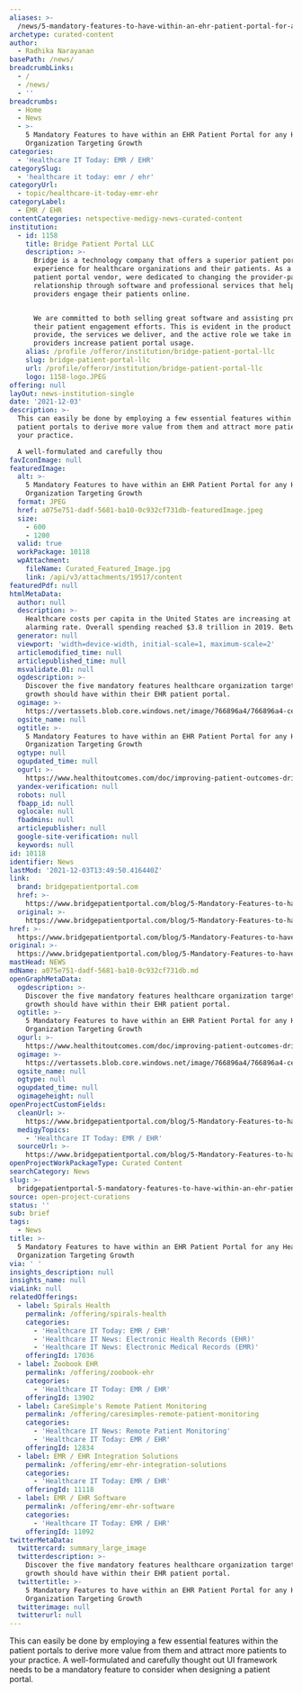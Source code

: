 ```yaml
---
aliases: >-
  /news/5-mandatory-features-to-have-within-an-ehr-patient-portal-for-any-healthcare-organization-targeting-growth
archetype: curated-content
author:
  - Radhika Narayanan
basePath: /news/
breadcrumbLinks:
  - /
  - /news/
  - ''
breadcrumbs:
  - Home
  - News
  - >-
    5 Mandatory Features to have within an EHR Patient Portal for any Healthcare
    Organization Targeting Growth
categories:
  - 'Healthcare IT Today: EMR / EHR'
categorySlug:
  - 'healthcare it today: emr / ehr'
categoryUrl:
  - topic/healthcare-it-today-emr-ehr
categoryLabel:
  - EMR / EHR
contentCategories: netspective-medigy-news-curated-content
institution:
  - id: 1158
    title: Bridge Patient Portal LLC
    description: >-
      Bridge is a technology company that offers a superior patient portal
      experience for healthcare organizations and their patients. As a leading
      patient portal vendor, were dedicated to changing the provider-patient
      relationship through software and professional services that help
      providers engage their patients online.


      We are committed to both selling great software and assisting providers in
      their patient engagement efforts. This is evident in the product we
      provide, the services we deliver, and the active role we take in helping
      providers increase patient portal usage.
    alias: /profile /offeror/institution/bridge-patient-portal-llc
    slug: bridge-patient-portal-llc
    url: /profile/offeror/institution/bridge-patient-portal-llc
    logo: 1158-logo.JPEG
offering: null
layOut: news-institution-single
date: '2021-12-03'
description: >-
  This can easily be done by employing a few essential features within the
  patient portals to derive more value from them and attract more patients to
  your practice.

  A well-formulated and carefully thou
favIconImage: null
featuredImage:
  alt: >-
    5 Mandatory Features to have within an EHR Patient Portal for any Healthcare
    Organization Targeting Growth
  format: JPEG
  href: a075e751-dadf-5681-ba10-0c932cf731db-featuredImage.jpeg
  size:
    - 600
    - 1200
  valid: true
  workPackage: 10118
  wpAttachment:
    fileName: Curated_Featured_Image.jpg
    link: /api/v3/attachments/19517/content
featuredPdf: null
htmlMetaData:
  author: null
  description: >-
    Healthcare costs per capita in the United States are increasing at an
    alarming rate. Overall spending reached $3.8 trillion in 2019. Between...
  generator: null
  viewport: 'width=device-width, initial-scale=1, maximum-scale=2'
  articlemodified_time: null
  articlepublished_time: null
  msvalidate.01: null
  ogdescription: >-
    Discover the five mandatory features healthcare organization targeting
    growth should have within their EHR patient portal.
  ogimage: >-
    https://vertassets.blob.core.windows.net/image/766896a4/766896a4-cef1-4009-ad01-d5e48ea931dd/istock_1232630835_patient_doctor.jpg
  ogsite_name: null
  ogtitle: >-
    5 Mandatory Features to have within an EHR Patient Portal for any Healthcare
    Organization Targeting Growth
  ogtype: null
  ogupdated_time: null
  ogurl: >-
    https://www.healthitoutcomes.com/doc/improving-patient-outcomes-driving-revenue-in-an-era-of-value-based-care-0001
  yandex-verification: null
  robots: null
  fbapp_id: null
  oglocale: null
  fbadmins: null
  articlepublisher: null
  google-site-verification: null
  keywords: null
id: 10118
identifier: News
lastMod: '2021-12-03T13:49:50.416440Z'
link:
  brand: bridgepatientportal.com
  href: >-
    https://www.bridgepatientportal.com/blog/5-Mandatory-Features-to-have-within-an-EHR-Patient-Portal-for-any-Healthcare-Organization-Targeting-Growth/
  original: >-
    https://www.bridgepatientportal.com/blog/5-Mandatory-Features-to-have-within-an-EHR-Patient-Portal-for-any-Healthcare-Organization-Targeting-Growth/
href: >-
  https://www.bridgepatientportal.com/blog/5-Mandatory-Features-to-have-within-an-EHR-Patient-Portal-for-any-Healthcare-Organization-Targeting-Growth/
original: >-
  https://www.bridgepatientportal.com/blog/5-Mandatory-Features-to-have-within-an-EHR-Patient-Portal-for-any-Healthcare-Organization-Targeting-Growth/
mastHead: NEWS
mdName: a075e751-dadf-5681-ba10-0c932cf731db.md
openGraphMetaData:
  ogdescription: >-
    Discover the five mandatory features healthcare organization targeting
    growth should have within their EHR patient portal.
  ogtitle: >-
    5 Mandatory Features to have within an EHR Patient Portal for any Healthcare
    Organization Targeting Growth
  ogurl: >-
    https://www.healthitoutcomes.com/doc/improving-patient-outcomes-driving-revenue-in-an-era-of-value-based-care-0001
  ogimage: >-
    https://vertassets.blob.core.windows.net/image/766896a4/766896a4-cef1-4009-ad01-d5e48ea931dd/istock_1232630835_patient_doctor.jpg
  ogsite_name: null
  ogtype: null
  ogupdated_time: null
  ogimageheight: null
openProjectCustomFields:
  cleanUrl: >-
    https://www.bridgepatientportal.com/blog/5-Mandatory-Features-to-have-within-an-EHR-Patient-Portal-for-any-Healthcare-Organization-Targeting-Growth/
  medigyTopics:
    - 'Healthcare IT Today: EMR / EHR'
  sourceUrl: >-
    https://www.bridgepatientportal.com/blog/5-Mandatory-Features-to-have-within-an-EHR-Patient-Portal-for-any-Healthcare-Organization-Targeting-Growth/
openProjectWorkPackageType: Curated Content
searchCategory: News
slug: >-
  bridgepatientportal-5-mandatory-features-to-have-within-an-ehr-patient-portal-for-any-healthcare-organization-targeting-growth
source: open-project-curations
status: ''
sub: brief
tags:
  - News
title: >-
  5 Mandatory Features to have within an EHR Patient Portal for any Healthcare
  Organization Targeting Growth
via: ' '
insights_description: null
insights_name: null
viaLink: null
relatedOfferings:
  - label: Spirals Health
    permalink: /offering/spirals-health
    categories:
      - 'Healthcare IT Today: EMR / EHR'
      - 'Healthcare IT News: Electronic Health Records (EHR)'
      - 'Healthcare IT News: Electronic Medical Records (EMR)'
    offeringId: 17036
  - label: Zoobook EHR
    permalink: /offering/zoobook-ehr
    categories:
      - 'Healthcare IT Today: EMR / EHR'
    offeringId: 13902
  - label: CareSimple's Remote Patient Monitoring
    permalink: /offering/caresimples-remote-patient-monitoring
    categories:
      - 'Healthcare IT News: Remote Patient Monitoring'
      - 'Healthcare IT Today: EMR / EHR'
    offeringId: 12834
  - label: EMR / EHR Integration Solutions
    permalink: /offering/emr-ehr-integration-solutions
    categories:
      - 'Healthcare IT Today: EMR / EHR'
    offeringId: 11118
  - label: EMR / EHR Software
    permalink: /offering/emr-ehr-software
    categories:
      - 'Healthcare IT Today: EMR / EHR'
    offeringId: 11092
twitterMetaData:
  twittercard: summary_large_image
  twitterdescription: >-
    Discover the five mandatory features healthcare organization targeting
    growth should have within their EHR patient portal.
  twittertitle: >-
    5 Mandatory Features to have within an EHR Patient Portal for any Healthcare
    Organization Targeting Growth
  twitterimage: null
  twitterurl: null
---
```

<p>This can easily be done by employing a few essential features within the patient portals to derive more value from them and attract more patients to your practice.
A well-formulated and carefully thought out UI framework needs to be a mandatory feature to consider when designing a patient portal.</p>